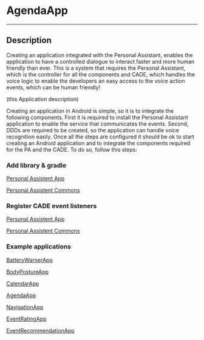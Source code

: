 # AgendaApp

---

## Description

Creating an application integrated with the Personal Assistant, enables the application to have a controlled dialogue to interact faster and more human friendly than ever.
This is a system that requires the Personal Assistant, which is the controller for all the components and CADE, which handles the voice logic to enable the developers an easy access to the voice action events, which can be human friendly!

(this Application description)

Creating an application in Android is simple, so it is to integrate the following components.
First it is required to install the Personal Assistant application to enable the service that communicates the events.
Second, DDDs are required to be created, so the application can handle voice recognition easily.
Once all the steps are configured it should be ok to start creating an Android application and to integrate the components required for the PA and the CADE. To do so, follow this steps:


### Add library & gradle

[Personal Assistent App](https://github.com/ALFREDProject/PersonalAssistentApp/)

[Personal Assistent Commons](https://github.com/ALFREDProject/PersonalAssistentCommons/)

### Register CADE event listeners

[Personal Assistent App](https://github.com/ALFREDProject/PersonalAssistentApp/)

[Personal Assistent Commons](https://github.com/ALFREDProject/PersonalAssistentCommons/)

### Example applications

[BatteryWarnerApp](https://github.com/ALFREDProject/BatteryWarnerApp/)

[BodyPostureApp](https://github.com/ALFREDProject/BodyPostureApp/)

[CalendarApp](https://github.com/ALFREDProject/CalendarApp/)

[AgendaApp](https://github.com/ALFREDProject/AgendaApp/)

[NavigationApp](https://github.com/ALFREDProject/NavigationApp/)

[EventRatingApp](https://github.com/ALFREDProject/EventRatingApp/)

[EventRecommendationApp](https://github.com/ALFREDProject/EventRecommendationApp/)
